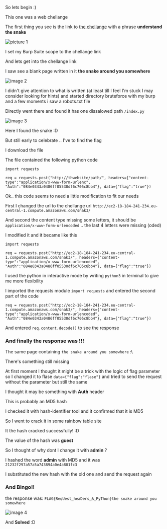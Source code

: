 So lets begin :)

This one was a web chellange

The first thing you see is the link to [the chellange](http://ec2-18-184-241-234.eu-central-1.compute.amazonaws.com/snak3/) with a phrase **understand the snake**

![picture 1](https://imgur.com/zLLvjIu.png)

I set my Burp Suite scope to the chellange link

And lets get into the chellange link

I saw see a blank page written in it **the snake around you somewhere**

![image 2](https://imgur.com/zA1pWLu.png)

I didn't give attention to what is written (at least till I feel I'm stuck I may consider looking for hints) and started directory bruteforce with my burp and a few moments i saw a robots.txt file

Directly went there and found it has one dissalowed path `/index.py`

![image 3](https://imgur.com/Nbxq7V7.png)

Here I found the snake :D

But still early to celebrate .. I've to find the flag

I download the file

The file contained the following python code

```
import requests

req = requests.post("http://thwebsite/path/", headers={"content-type":"application/x-www-form-urlenc", "Auth":"084e0343a0486ff05530df6c705c8bb4"}, data={"flag":"true"})
```

Ok.. this code seems to need a little modification to fit our needs

First I changed the url to the chellange url `http://ec2-18-184-241-234.eu-central-1.compute.amazonaws.com/snak3/`

And second the content type missing some letters, it should be `application/x-www-form-urlencoded` .. the last 4 letters were missing (oded)

I modified it and it became like this

```
import requests

req = requests.post("http://ec2-18-184-241-234.eu-central-1.compute.amazonaws.com/snak3/", headers={"content-type":"application/x-www-form-urlencoded", "Auth":"084e0343a0486ff05530df6c705c8bb4"}, data={"flag":"true"})
```

I used the python in interactive mode by writing `python3` in terminal to give me more flexibility

I imported the requests module `import requests` and entered the second part of the code

`req = requests.post("http://ec2-18-184-241-234.eu-central-1.compute.amazonaws.com/snak3/", headers={"content-type":"application/x-www-form-urlencoded", "Auth":"084e0343a0486ff05530df6c705c8bb4"}, data={"flag":"true"})
`

And entered `req.content.decode()` to see the response

### And finally the response was !!!

The same page containing `the snake around you somewhere` :\

There's something still missing

At first moment I thought it might be a trick with the logic of flag parameter so I changed it to flase `data={"flag":"flase"}` and tried to send the request without the parameter but still the same

I thought it may be something with **Auth** header

This is probably an MD5 hash

I checked it with hash-identifier tool and it confirmed that it is MD5

So I went to crack it in some rainbow table site

It the hash cracked successfully! :D

The value of the hash was **guest**

So I thought of why dont I change it with **admin** ?

I hashed the word **admin** with MD5 and it was `21232f297a57a5a743894a0e4a801fc3`

I substituted the new hash with the old one and send the request again

### And Bingo!!

the response was: `FLAG{ReqUest_heaDers_&_PyThon}the snake around you somewhere`

![image 4](https://imgur.com/V1BGi8T.png)

And **Solved** :D
